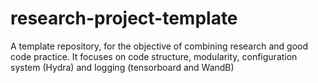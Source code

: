 # research-project-template
A template repository, for the objective of combining research and good code practice. It focuses on code structure, modularity, configuration system (Hydra) and logging (tensorboard and WandB)
